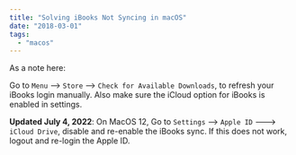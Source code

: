 ```yaml
---
title: "Solving iBooks Not Syncing in macOS"
date: "2018-03-01"
tags: 
  - "macos"
---
```


As a note here:

Go to `Menu` --> `Store` --> `Check for Available Downloads`, to refresh your iBooks login manually. Also make sure the iCloud option for iBooks is enabled in settings.

**Updated July 4, 2022**: On MacOS 12, Go to `Settings` --> `Apple ID` ---> `iCloud Drive`, disable and re-enable the iBooks sync. If this does not work, logout and re-login the Apple ID.
